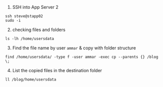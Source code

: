 1. SSH into App Server 2
```
ssh steve@stapp02
sudo -i
```

2. checking files and folders
```
ls -lh /home/usersdata
```

3. Find the file name by user `ammar` & copy with folder structure
```
find /home/usersdata/ -type f -user ammar -exec cp --parents {} /blog \;
```

4. List the copied files in the destination folder
```
ll /blog/home/usersdata
```
